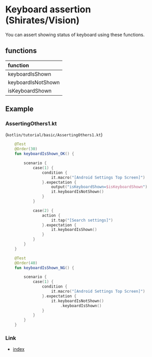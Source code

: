 # Keyboard assertion (Shirates/Vision)

You can assert showing status of keyboard using these functions.

## functions

| function           |
|:-------------------|
| keyboardIsShown    |
| keyboardIsNotShown |
| isKeyboardShown    |

## Example

### AssertingOthers1.kt

(`kotlin/tutorial/basic/AssertingOthers1.kt`)

```kotlin
    @Test
    @Order(30)
    fun keyboardIsShown_OK() {

        scenario {
            case(1) {
                condition {
                    it.macro("[Android Settings Top Screen]")
                }.expectation {
                    output("isKeyboardShown=$isKeyboardShown")
                    it.keyboardIsNotShown()
                }
            }

            case(2) {
                action {
                    it.tap("[Search settings]")
                }.expectation {
                    it.keyboardIsShown()
                }
            }
        }
    }

    @Test
    @Order(40)
    fun keyboardIsShown_NG() {

        scenario {
            case(1) {
                condition {
                    it.macro("[Android Settings Top Screen]")
                }.expectation {
                    it.keyboardIsNotShown()
                        .keyboardIsShown()
                }
            }
        }
    }
```

### Link

- [index](../../../../index.md)


